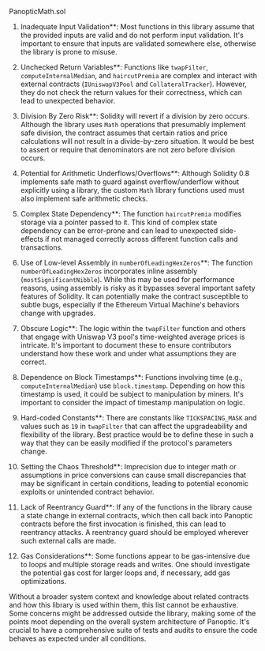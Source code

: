 PanopticMath.sol
1. Inadequate Input Validation**: Most functions in this library assume that the provided inputs are valid and do not perform input validation. It's important to ensure that inputs are validated somewhere else, otherwise the library is prone to misuse.

2. Unchecked Return Variables**: Functions like `twapFilter`, `computeInternalMedian`, and `haircutPremia` are complex and interact with external contracts (`IUniswapV3Pool` and `CollateralTracker`). However, they do not check the return values for their correctness, which can lead to unexpected behavior.

3. Division By Zero Risk**: Solidity will revert if a division by zero occurs. Although the library uses `Math` operations that presumably implement safe division, the contract assumes that certain ratios and price calculations will not result in a divide-by-zero situation. It would be best to assert or require that denominators are not zero before division occurs.

4. Potential for Arithmetic Underflows/Overflows**: Although Solidity 0.8 implements safe math to guard against overflow/underflow without explicitly using a library, the custom `Math` library functions used must also implement safe arithmetic checks.

5. Complex State Dependency**: The function `haircutPremia` modifies storage via a pointer passed to it. This kind of complex state dependency can be error-prone and can lead to unexpected side-effects if not managed correctly across different function calls and transactions.

6. Use of Low-level Assembly in `numberOfLeadingHexZeros`**: The function `numberOfLeadingHexZeros` incorporates inline assembly (`mostSignificantNibble`). While this may be used for performance reasons, using assembly is risky as it bypasses several important safety features of Solidity. It can potentially make the contract susceptible to subtle bugs, especially if the Ethereum Virtual Machine's behaviors change with upgrades.

7. Obscure Logic**: The logic within the `twapFilter` function and others that engage with Uniswap V3 pool's time-weighted average prices is intricate. It's important to document these to ensure contributors understand how these work and under what assumptions they are correct.

8. Dependence on Block Timestamps**: Functions involving time (e.g., `computeInternalMedian`) use `block.timestamp`. Depending on how this timestamp is used, it could be subject to manipulation by miners. It's important to consider the impact of timestamp manipulation on logic.

9. Hard-coded Constants**: There are constants like `TICKSPACING_MASK` and values such as `19` in `twapFilter` that can affect the upgradeability and flexibility of the library. Best practice would be to define these in such a way that they can be easily modified if the protocol's parameters change.

10. Setting the Chaos Threshold**: Imprecision due to integer math or assumptions in price conversions can cause small discrepancies that may be significant in certain conditions, leading to potential economic exploits or unintended contract behavior.

11. Lack of Reentrancy Guard**: If any of the functions in the library cause a state change in external contracts, which then call back into Panoptic contracts before the first invocation is finished, this can lead to reentrancy attacks. A reentrancy guard should be employed wherever such external calls are made.

12. Gas Considerations**: Some functions appear to be gas-intensive due to loops and multiple storage reads and writes. One should investigate the potential gas cost for larger loops and, if necessary, add gas optimizations.

Without a broader system context and knowledge about related contracts and how this library is used within them, this list cannot be exhaustive. Some concerns might be addressed outside the library, making some of the points moot depending on the overall system architecture of Panoptic. It's crucial to have a comprehensive suite of tests and audits to ensure the code behaves as expected under all conditions.